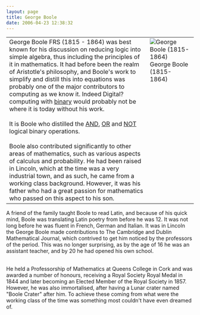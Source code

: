 ```yaml
---
layout: page
title: George Boole
date: 2006-04-23 12:38:32
---
```

<table border="0" cellpadding="0" cellspacing="0" class="wikiplugin-split"><tr><td valign="top">
George Boole FRS (1815 - 1864) was best known for his discussion on reducing logic into simple algebra, thus including the principles of it in mathematics. It had before been the realm of Aristotle's philosophy, and Boole's work to simplify and distill this into equations was probably one of the major contributors to computing as we know it. Indeed Digital<a class="wiki wikinew for-review" title="Create page: Digital">?</a> computing with <a class="wiki" href="/wiki/binary.html" title="The storage method for digital information">binary</a> would probably not be where it is today without his work.<br/>
<br/>
It is Boole who distilled the <a class="wiki" href="/wiki/and.html" title="AND">AND</a>, <a class="wiki" href="/wiki/or.html" title="OR">OR</a> and <a class="wiki" href="/wiki/not.html" title="NOT">NOT</a> logical binary operations.<br/>
<br/>
Boole also contributed significantly to other areas of mathematics, such as various aspects of calculus and probability. He had been raised in Lincoln, which at the time was a very industrial town, and as such, he came from a working class background. However, it was his father who had a great passion for mathematics who passed on this aspect to his son.<br/>
</td><td valign="top">
<div style=" width:110px;"><img alt="George Boole (1815- 1864)" class="img-responsive" src="tiki-download_wiki_attachment.php?attId=11" title="George Boole (1815- 1864)"/> <div class="mini" style="width:108px;"> <div class="thumbcaption">George Boole (1815- 1864)		</div> </div> </div> <br/>
</td></tr></table>A friend of the family taught Boole to read Latin, and because of his quick mind, Boole was translating Latin poetry from before he was 12. It was not long before he was fluent in French, German and Italian. It was in Lincoln the George Boole made contributions to The Cambridge and Dublin Mathematical Journal, which contrived to get him noticed by the professors of the period. This was no longer surprising, as by the age of 16 he was an assistant teacher, and by 20 he had opened his own school.
<p>
<br/>He held a Professorship of Mathematics at Queens College in Cork and was awarded a number of honours, receiving a Royal Society Royal Medal in 1844 and later becoming an Elected Member of the Royal Society in 1857. However, he was also immortalised, after having a Lunar crater named "Boole Crater" after him. To achieve these coming from what were the working class of the time was something most couldn't have even dreamed of.
</p>

